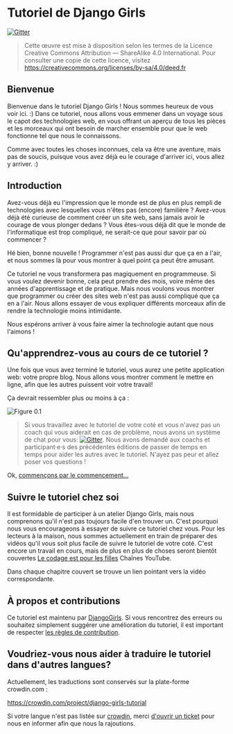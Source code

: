 # Tutoriel de Django Girls

[![Gitter](https://badges.gitter.im/DjangoGirls/tutorial.svg)](https://gitter.im/DjangoGirls/tutorial)

> Cette œuvre est mise à disposition selon les termes de la Licence Creative Commons Attribution — ShareAlike 4.0 International. Pour consulter une copie de cette licence, visitez https://creativecommons.org/licenses/by-sa/4.0/deed.fr

## Bienvenue

Bienvenue dans le tutoriel Django Girls ! Nous sommes heureux de vous voir ici. :) Dans ce tutoriel, nous allons vous emmener dans un voyage sous le capot des technologies web, en vous offrant un aperçu de tous les pièces et les morceaux qui ont besoin de marcher ensemble pour que le web fonctionne tel que nous le connaissons.

Comme avec toutes les choses inconnues, cela va être une aventure, mais pas de soucis, puisque vous avez déjà eu le courage d'arriver ici, vous allez y arriver. :)

## Introduction

Avez-vous déjà eu l'impression que le monde est de plus en plus rempli de technologies avec lesquelles vous n'êtes pas (encore) familière ? Avez-vous déjà été curieuse de comment créer un site web, sans jamais avoir le courage de vous plonger dedans ? Vous êtes-vous déjà dit que le monde de l'informatique est trop compliqué, ne serait-ce que pour savoir par où commencer ?

Hé bien, bonne nouvelle ! Programmer n'est pas aussi dur que ça en a l'air, et nous sommes là pour vous montrer à quel point ça peut être amusant.

Ce tutoriel ne vous transformera pas magiquement en programmeuse. Si vous voulez devenir bonne, cela peut prendre des mois, voire même des années d'apprentissage et de pratique. Mais nous voulons vous montrer que programmer ou créer des sites web n'est pas aussi compliqué que ça en a l'air. Nous allons essayer de vous expliquer différents morceaux afin de rendre la technologie moins intimidante.

Nous espérons arriver à vous faire aimer la technologie autant que nous l'aimons !

## Qu'apprendrez-vous au cours de ce tutoriel ?

Une fois que vous avez terminé le tutoriel, vous aurez une petite application web: votre propre blog. Nous allons vous montrer comment le mettre en ligne, afin que les autres puissent voir votre travail!

Ça devrait ressembler plus ou moins à ça :

![Figure 0.1](images/application.png)

> Si vous travaillez avec le tutoriel de votre coté et vous n'avez pas un coach qui vous aiderait en cas de problème, nous avons un système de chat pour vous: [![Gitter](https://badges.gitter.im/DjangoGirls/tutorial.svg)](https://gitter.im/DjangoGirls/tutorial). Nous avons demandé aux coachs et participant·e·s des précédentes éditions de passer de temps en temps pour aider les autres avec le tutoriel. N'ayez pas peur et allez poser vos questions !

Ok, [commençons par le commencement…](./how_the_internet_works/README.md)

## Suivre le tutoriel chez soi

Il est formidable de participer à un atelier Django Girls, mais nous comprenons qu'il n'est pas toujours facile d'en trouver un. C'est pourquoi nous vous encourageons à essayer de suivre ce tutoriel chez vous. Pour les lecteurs à la maison, nous sommes actuellement en train de préparer des vidéos qu'il vous soit plus facile de suivre le tutoriel de votre coté. C'est encore un travail en cours, mais de plus en plus de choses seront bientôt couvertes [Le codage est pour les filles](https://www.youtube.com/channel/UC0hNd2uW8jTR5K3KBzRuG2A/feed) Chaînes YouTube.

Dans chaque chapitre couvert se trouve un lien pointant vers la vidéo correspondante.

## À propos et contributions

Ce tutoriel est maintenu par [DjangoGirls](https://djangogirls.org/). Si vous rencontrez des erreurs ou souhaitez simplement suggérer une amélioration du tutoriel, il est important de respecter [les règles de contribution](https://github.com/DjangoGirls/tutorial/blob/master/README.md).

## Voudriez-vous nous aider à traduire le tutoriel dans d'autres langues?

Actuellement, les traductions sont conservés sur la plate-forme crowdin.com :

https://crowdin.com/project/django-girls-tutorial

Si votre langue n'est pas listée sur [crowdin](https://crowdin.com/), merci [d'ouvrir un ticket](https://github.com/DjangoGirls/tutorial/issues/new) pour nous en informer afin que nous la rajoutions.
